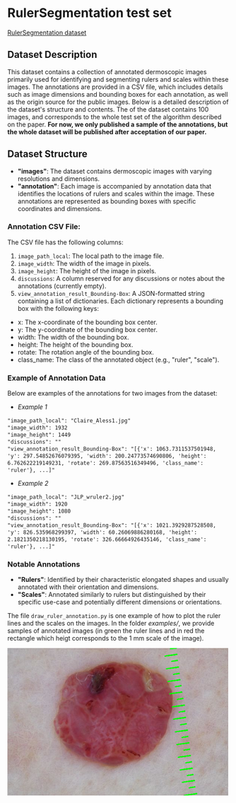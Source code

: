 # RulerSegmentation test set

[RulerSegmentation dataset](https://path/to/images)

## Dataset Description
This dataset contains a collection of annotated dermoscopic images primarily used for identifying and segmenting rulers and scales within these images. The annotations are provided in a CSV file, which includes details such as image dimensions and bounding boxes for each annotation, as well as the origin source for the public images. Below is a detailed description of the dataset's structure and contents.
The of the dataset contains 100 images, and corresponds to the whole test set of the algorithm described on the paper.  **For now, we only published a sample of the annotations, but the whole dataset will be published after acceptation of our paper.**

## Dataset Structure
- **"images"**: The dataset contains dermoscopic images with varying resolutions and dimensions.
- **"annotation"**: Each image is accompanied by annotation data that identifies the locations of rulers and scales within the image. These annotations are represented as bounding boxes with specific coordinates and dimensions.

### Annotation CSV File: 
The CSV file has the following columns:

1. `image_path_local`: The local path to the image file.
2. `image_width`: The width of the image in pixels.
3. `image_height`: The height of the image in pixels.
4. `discussions`: A column reserved for any discussions or notes about the annotations (currently empty).
5. `view_annotation_result_Bounding-Box`: A JSON-formatted string containing a list of dictionaries. Each dictionary represents a bounding box with the following keys:
  * x: The x-coordinate of the bounding box center.
  * y: The y-coordinate of the bounding box center.
  * width: The width of the bounding box.
  * height: The height of the bounding box.
  * rotate: The rotation angle of the bounding box.
  * class_name: The class of the annotated object (e.g., "ruler", "scale").

### Example of Annotation Data
Below are examples of the annotations for two images from the dataset:

- *Example 1*
```
"image_path_local": "Claire_Aless1.jpg"
"image_width": 1932
"image_height": 1449
"discussions": ""
"view_annotation_result_Bounding-Box": "[{'x': 1063.7311537501948, 'y': 297.54852676079395, 'width': 200.24773574690806, 'height': 6.762622219149231, 'rotate': 269.87563516349496, 'class_name': 'ruler'}, ...]"

```
- *Example 2*
```
"image_path_local": "JLP_wruler2.jpg"
"image_width": 1920
"image_height": 1080
"discussions": ""
"view_annotation_result_Bounding-Box": "[{'x': 1021.3929287528508, 'y': 826.535968299397, 'width': 60.26069886280168, 'height': 2.1821350218130195, 'rotate': 326.66664926435146, 'class_name': 'ruler'}, ...]"
```

### Notable Annotations

- **"Rulers"**: Identified by their characteristic elongated shapes and usually annotated with their orientation and dimensions.
- **"Scales"**: Annotated similarly to rulers but distinguished by their specific use-case and potentially different dimensions or orientations.


The file `draw_ruler_annotation.py` is one example of how to plot the ruler lines and the scales on the images. In the folder *examples/*, we provide samples of annotated images (in green the ruler lines and in red the rectangle which heigt corresponds to the 1 mm scale of the image).

<img title="a title" alt="ISIC.jpg" src="examples/Claire_Aless7_annotated.png"  width="500"> 
